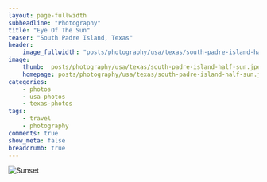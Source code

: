 ```yaml
---
layout: page-fullwidth
subheadline: "Photography"
title: "Eye Of The Sun"
teaser: "South Padre Island, Texas"
header:
    image_fullwidth: "posts/photography/usa/texas/south-padre-island-half-sun-header.png"
image:
    thumb:  posts/photography/usa/texas/south-padre-island-half-sun.jpeg
    homepage: posts/photography/usa/texas/south-padre-island-half-sun.jpeg
categories:
    - photos
    - usa-photos
    - texas-photos
tags:
    - travel
    - photography
comments: true
show_meta: false
breadcrumb: true
---
```


![Sunset]({{site.urlimg}}posts\photography\usa\texas\south-padre-island-half-sun.jpeg)
